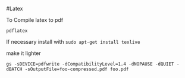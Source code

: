#Latex

To Compile latex to pdf
 ```
pdflatex
```
If necessary install with ```sudo apt-get install texlive``` 
 
  make it lighter
  ```
 gs -sDEVICE=pdfwrite -dCompatibilityLevel=1.4 -dNOPAUSE -dQUIET -dBATCH -sOutputFile=foo-compressed.pdf foo.pdf
```
